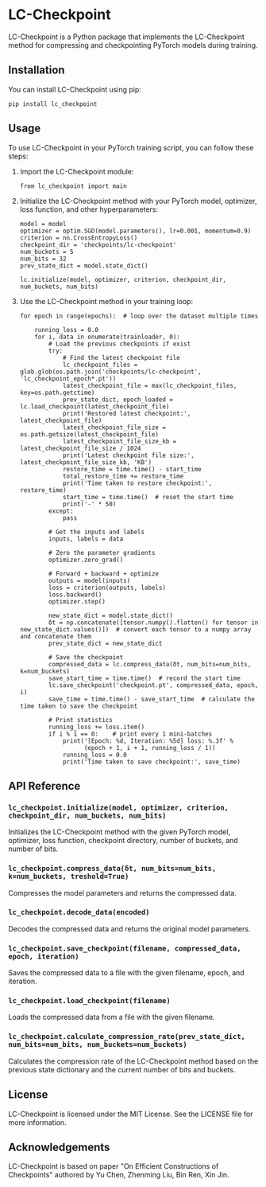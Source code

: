 # LC-Checkpoint

LC-Checkpoint is a Python package that implements the LC-Checkpoint method for compressing and checkpointing PyTorch models during training.

## Installation

You can install LC-Checkpoint using pip:

```
pip install lc_checkpoint
```

## Usage

To use LC-Checkpoint in your PyTorch training script, you can follow these steps:

1.  Import the LC-Checkpoint module:
    
    ```
    from lc_checkpoint import main
    ```
    

    
2.  Initialize the LC-Checkpoint method with your PyTorch model, optimizer, loss function, and other hyperparameters:
    
    ```
    model = model
    optimizer = optim.SGD(model.parameters(), lr=0.001, momentum=0.9)
    criterion = nn.CrossEntropyLoss()
    checkpoint_dir = 'checkpoints/lc-checkpoint'
    num_buckets = 5
    num_bits = 32
    prev_state_dict = model.state_dict()

    lc.initialize(model, optimizer, criterion, checkpoint_dir, num_buckets, num_bits)
    ```
    
    
3.  Use the LC-Checkpoint method in your training loop:
    
    ```
    for epoch in range(epochs):  # loop over the dataset multiple times

        running_loss = 0.0
        for i, data in enumerate(trainloader, 0):
            # Load the previous checkpoints if exist
            try:
                # Find the latest checkpoint file
                lc_checkpoint_files = glob.glob(os.path.join('checkpoints/lc-checkpoint', 'lc_checkpoint_epoch*.pt'))
                latest_checkpoint_file = max(lc_checkpoint_files, key=os.path.getctime)
                prev_state_dict, epoch_loaded = lc.load_checkpoint(latest_checkpoint_file)
                print('Restored latest checkpoint:', latest_checkpoint_file)
                latest_checkpoint_file_size = os.path.getsize(latest_checkpoint_file)
                latest_checkpoint_file_size_kb = latest_checkpoint_file_size / 1024
                print('Latest checkpoint file size:', latest_checkpoint_file_size_kb, 'KB')
                restore_time = time.time() - start_time
                total_restore_time += restore_time
                print('Time taken to restore checkpoint:', restore_time)
                start_time = time.time()  # reset the start time
                print('-' * 50)
            except:
                pass

            # Get the inputs and labels
            inputs, labels = data

            # Zero the parameter gradients
            optimizer.zero_grad()

            # Forward + backward + optimize
            outputs = model(inputs)
            loss = criterion(outputs, labels)
            loss.backward()
            optimizer.step()

            new_state_dict = model.state_dict()
            δt = np.concatenate([tensor.numpy().flatten() for tensor in new_state_dict.values()])  # convert each tensor to a numpy array and concatenate them
            prev_state_dict = new_state_dict

            # Save the checkpoint
            compressed_data = lc.compress_data(δt, num_bits=num_bits, k=num_buckets)
            save_start_time = time.time()  # record the start time
            lc.save_checkpoint('checkpoint.pt', compressed_data, epoch, i)
            save_time = time.time() - save_start_time  # calculate the time taken to save the checkpoint

            # Print statistics
            running_loss += loss.item()
            if i % 1 == 0:    # print every 1 mini-batches
                print('[Epoch: %d, Iteration: %5d] loss: %.3f' %
                      (epoch + 1, i + 1, running_loss / 1))
                running_loss = 0.0
                print('Time taken to save checkpoint:', save_time)
    ```
    

## API Reference

### `lc_checkpoint.initialize(model, optimizer, criterion, checkpoint_dir, num_buckets, num_bits)`

Initializes the LC-Checkpoint method with the given PyTorch model, optimizer, loss function, checkpoint directory, number of buckets, and number of bits.

### `lc_checkpoint.compress_data(δt, num_bits=num_bits, k=num_buckets, treshold=True)`

Compresses the model parameters and returns the compressed data.

### `lc_checkpoint.decode_data(encoded)`

Decodes the compressed data and returns the original model parameters.

### `lc_checkpoint.save_checkpoint(filename, compressed_data, epoch, iteration)`

Saves the compressed data to a file with the given filename, epoch, and iteration.

### `lc_checkpoint.load_checkpoint(filename)`

Loads the compressed data from a file with the given filename.

### `lc_checkpoint.calculate_compression_rate(prev_state_dict, num_bits=num_bits, num_buckets=num_buckets)`

Calculates the compression rate of the LC-Checkpoint method based on the previous state dictionary and the current number of bits and buckets.

## License

LC-Checkpoint is licensed under the MIT License. See the LICENSE file for more information.

## Acknowledgements

LC-Checkpoint is based on paper "On Efficient Constructions of Checkpoints" authored by Yu Chen, Zhenming Liu, Bin Ren, Xin Jin.